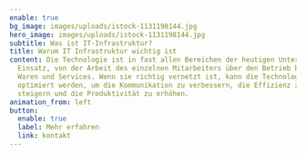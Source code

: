 ```yaml
---
enable: true
bg_image: images/uploads/istock-1131198144.jpg
hero_image: images/uploads/istock-1131198144.jpg
subtitle: Was ist IT-Infrastruktur?
title: Warum IT Infrastruktur wichtig ist
content: Die Technologie ist in fast allen Bereichen der heutigen Unternehmen im
  Einsatz, von der Arbeit des einzelnen Mitarbeiters über den Betrieb bis hin zu
  Waren und Services. Wenn sie richtig vernetzt ist, kann die Technologie
  optimiert werden, um die Kommunikation zu verbessern, die Effizienz zu
  steigern und die Produktivität zu erhöhen.
animation_from: left
button:
  enable: true
  label: Mehr erfahren
  link: kontakt
---
```

